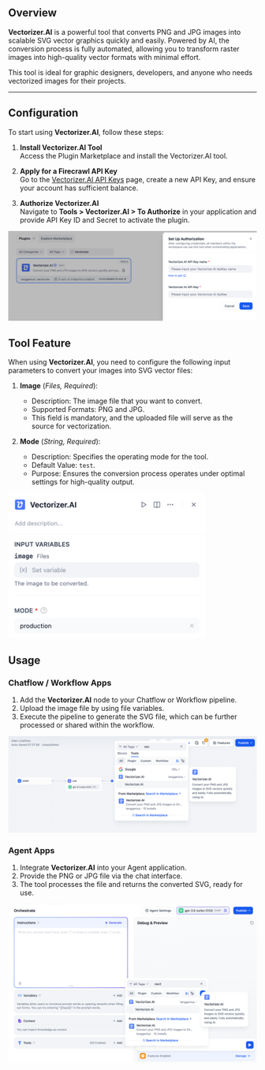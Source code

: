 ## Overview

**Vectorizer.AI** is a powerful tool that converts PNG and JPG images into scalable SVG vector graphics quickly and easily. Powered by AI, the conversion process is fully automated, allowing you to transform raster images into high-quality vector formats with minimal effort.

This tool is ideal for graphic designers, developers, and anyone who needs vectorized images for their projects.

---

## Configuration

To start using **Vectorizer.AI**, follow these steps:

1. **Install Vectorizer.AI Tool**  
   Access the Plugin Marketplace and install the Vectorizer.AI tool.

2. **Apply for a Firecrawl API Key**  
   Go to the [Vectorizer.AI API Keys](https://vectorizer.ai/api) page, create a new API Key, and ensure your account has sufficient balance.

3. **Authorize Vectorizer.AI**  
   Navigate to **Tools > Vectorizer.AI > To Authorize** in your application and provide API Key ID and Secret to activate the plugin.

![](./_assets/vectorizer-01.png)

## Tool Feature

When using **Vectorizer.AI**, you need to configure the following input parameters to convert your images into SVG vector files:

1. **Image** (*Files, Required*):
   - Description: The image file that you want to convert.
   - Supported Formats: PNG and JPG.
   - This field is mandatory, and the uploaded file will serve as the source for vectorization.

2. **Mode** (*String, Required*):
   - Description: Specifies the operating mode for the tool.
   - Default Value: `test`.
   - Purpose: Ensures the conversion process operates under optimal settings for high-quality output.

<img src="./_assets/vectorizer-02.png" width="400"/>

## Usage

### Chatflow / Workflow Apps

1. Add the **Vectorizer.AI** node to your Chatflow or Workflow pipeline.
2. Upload the image file by using file variables.
3. Execute the pipeline to generate the SVG file, which can be further processed or shared within the workflow.

![](./_assets/vectorizer-03.png)

### Agent Apps

1. Integrate **Vectorizer.AI** into your Agent application.
2. Provide the PNG or JPG file via the chat interface.
3. The tool processes the file and returns the converted SVG, ready for use.

![](./_assets/vectorizer-04.png)

